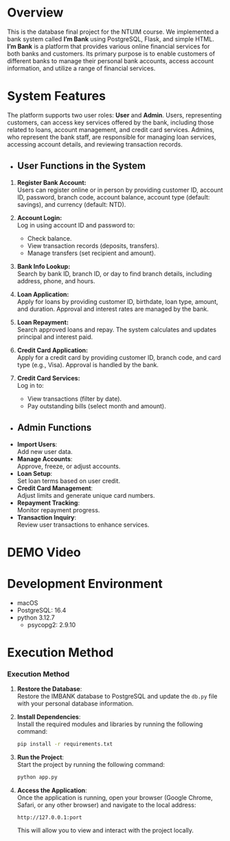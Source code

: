 # Overview  
This is the database final project for the NTUIM course. We implemented a bank system called **I’m Bank** using PostgreSQL, Flask, and simple HTML. **I’m Bank** is a platform that provides various online financial services for both banks and customers. Its primary purpose is to enable customers of different banks to manage their personal bank accounts, access account information, and utilize a range of financial services.

# System Features


The platform supports two user roles: **User** and **Admin**. Users, representing customers, can access key services offered by the bank, including those related to loans, account management, and credit card services. Admins, who represent the bank staff, are responsible for managing loan services, accessing account details, and reviewing transaction records.

- ## User Functions in the System

1. **Register Bank Account:**  
   Users can register online or in person by providing customer ID, account ID, password, branch code, account balance, account type (default: savings), and currency (default: NTD).

2. **Account Login:**  
   Log in using account ID and password to:  
   - Check balance.  
   - View transaction records (deposits, transfers).  
   - Manage transfers (set recipient and amount).

3. **Bank Info Lookup:**  
   Search by bank ID, branch ID, or day to find branch details, including address, phone, and hours.

4. **Loan Application:**  
   Apply for loans by providing customer ID, birthdate, loan type, amount, and duration. Approval and interest rates are managed by the bank.

5. **Loan Repayment:**  
   Search approved loans and repay. The system calculates and updates principal and interest paid.

6. **Credit Card Application:**  
   Apply for a credit card by providing customer ID, branch code, and card type (e.g., Visa). Approval is handled by the bank.

7. **Credit Card Services:**  
   Log in to:  
   - View transactions (filter by date).  
   - Pay outstanding bills (select month and amount).


- ## Admin Functions
- **Import Users**:  
   Add new user data.  
-  **Manage Accounts**:  
   Approve, freeze, or adjust accounts.  
-  **Loan Setup**:  
   Set loan terms based on user credit.  
-  **Credit Card Management**:  
   Adjust limits and generate unique card numbers.  
-  **Repayment Tracking**:  
   Monitor repayment progress.  
 - **Transaction Inquiry**:  
   Review user transactions to enhance services.


# DEMO Video
# Development Environment
- macOS
- PostgreSQL: 16.4
- python 3.12.7
  - psycopg2: 2.9.10







# Execution Method  

### Execution Method

1. **Restore the Database**:  
   Restore the IMBANK database to PostgreSQL and update the `db.py` file with your personal database information.

2. **Install Dependencies**:  
   Install the required modules and libraries by running the following command:  
   ```bash
   pip install -r requirements.txt
   ```

3. **Run the Project**:  
   Start the project by running the following command:  
   ```bash
   python app.py
   ```

4. **Access the Application**:  
   Once the application is running, open your browser (Google Chrome, Safari, or any other browser) and navigate to the local address:  
   ```
   http://127.0.0.1:port
   ```  
   This will allow you to view and interact with the project locally.

